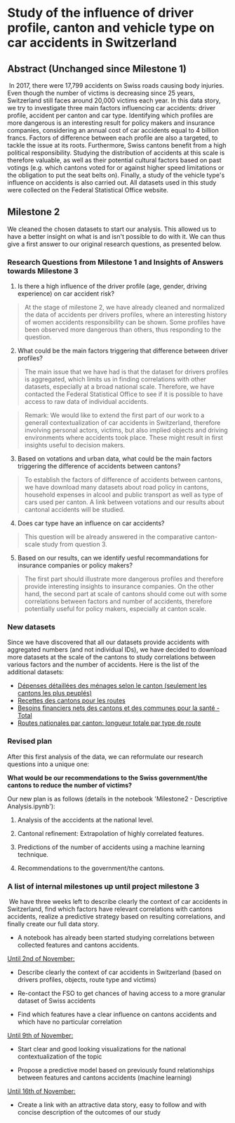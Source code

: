 # Study of the influence of driver profile, canton and vehicle type on car accidents in Switzerland

## Abstract (Unchanged since Milestone 1)

​	In 2017, there were 17,799 accidents on Swiss roads causing body injuries. Even though the number of victims is decreasing since 25 years, Switzerland still faces around 20,000 victims each year. In this data story, we try to investigate three main factors influencing car accidents: driver profile, accident per canton and car type. Identifying which profiles are more dangerous is an interesting result for policy makers and insurance companies, considering an annual cost of car accidents equal to 4 billion francs. Factors of difference between each profile are also a targeted, to tackle the issue at its roots. Furthermore, Swiss cantons benefit from a high political responsibility. Studying the distribution of accidents at this scale is therefore valuable, as well as their potential cultural factors based on past votings (e.g. which cantons voted for or against higher speed limitations or the obligation to put the seat belts on). Finally, a study of the vehicle type's influence on accidents is also carried out. All datasets used in this study were collected on the Federal Statistical Office website.

## Milestone 2

We cleaned the chosen datasets to start our analysis. This allowed us to have a better insight on what is and isn't possible to do with it. We can thus give a first answer to our original research questions, as presented below.

### Research Questions from Milestone 1 and Insights of Answers towards Milestone 3

1) Is there a high influence of the driver profile (age, gender, driving experience) on car accident risk?

> At the stage of milestone 2, we have already cleaned and normalized the data of accidents per drivers profiles, where an interesting history of women accidents responsibility can be shown. Some profiles have been observed more dangerous than others, thus responding to the question. 

2) What could be the main factors triggering that difference between driver profiles?

> The main issue that we have had is that the dataset for drivers profiles is aggregated, which limits us in finding correlations with other datasets, especially at a broad national scale. Therefore, we have contacted the Federal Statistical Office to see if it is possible to have access to raw data of individual accidents. 

> Remark: We would like to extend the first part of our work to a generall contextualization of car accidents in Switzerland, therefore involving personal actors, victims, but also implied objects and driving environments where accidents took place. These might result in first insights useful to decision makers. 

3) Based on votations and urban data, what could be the main factors triggering the difference of accidents between cantons?

> To establish the factors of difference of accidents between cantons, we have download many datasets about road policy in cantons, household expenses in alcool and public transport as well as type of cars used per canton. A link between votations and our results about cantonal accidents will be studied.

4) Does car type have an influence on car accidents? 

> This question will be already answered in the comparative canton-scale study from question 3.

5) Based on our results, can we identify uesful recommandations for insurance companies or policy makers?

> The first part should illustrate more dangerous profiles and therefore provide interesting insights to insurance companies. On the other hand, the second part at scale of cantons should come out with some correlations between factors and number of accidents, therefore potentially useful for policy makers, especially at canton scale.


### New datasets

Since we have discovered that all our datasets provide accidents with aggregated numbers (and not individual IDs), we have decided to download more datasets at the scale of the cantons to study correlations between various factors and the number of accidents. Here is the list of the additional datasets:  

- [Dépenses détaillées des ménages selon le canton (seulement les cantons les plus peuplés)](https://www.bfs.admin.ch/bfs/en/home.assetdetail.1400701.html) 
- [Recettes des cantons pour les routes](https://www.bfs.admin.ch/bfs/en/home.assetdetail.5286939.html )
- [Besoins financiers nets des cantons et des communes pour la santé - Total](https://www.bfs.admin.ch/bfs/de/home/statistiken/kataloge-datenbanken/medienmitteilungen.assetdetail.6386476.html)
- [Routes nationales par canton: longueur totale par type de route](https://www.bfs.admin.ch/bfs/fr/home/statistiques/catalogues-banques-donnees/tableaux.assetdetail.3644575.html)

### Revised plan

After this first analysis of the data, we can reformulate our research questions into a unique one:

**What would be our recommendations to the Swiss government/the cantons to reduce the number of victims?**

Our new plan is as follows (details in the notebook 'Milestone2 - Descriptive Analysis.ipynb'):

1) Analysis of the acccidents at the national level.

2) Cantonal refinement: Extrapolation of highly correlated features.

3) Predictions of the number of accidents using a machine learning technique.

4) Recommendations to the government/the cantons.

### A list of internal milestones up until project milestone 3

​	We have three weeks left to describe clearly the context of car accidents in Switzerland, find which factors have relevant correlations with cantons accidents, realize a predictive strategy based on resulting correlations, and finally create our full data story. 

- A notebook has already been started studying correlations between collected features and cantons accidents. 

<u>Until 2nd of November:</u>
- Describe clearly the context of car accidents in Switzerland (based on drivers profiles, objects, route type and victims) 

- Re-contact the FSO to get chances of having access to a more granular dataset of Swiss accidents

- Find which features have a clear influence on cantons accidents and which have no particular correlation 


<u>Until 9th of November:</u> 
- Start clear and good looking visualizations for the national contextualization of the topic

- Propose a predictive model based on previously found relationships between features and cantons accidents (machine learning)


<u>Until 16th of November:</u> 

- Create a link with an attractive data story, easy to follow and with concise description of the outcomes of our study
